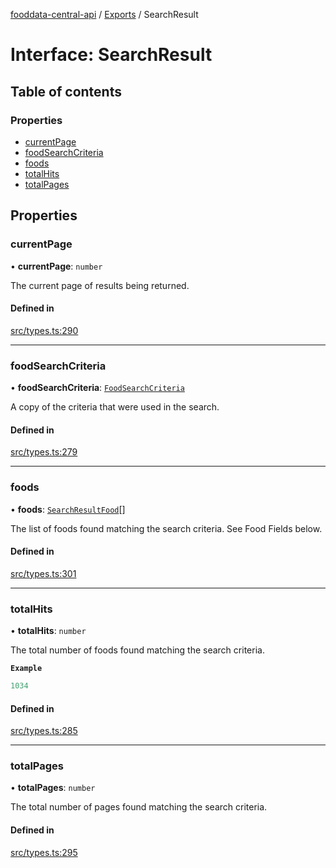 [fooddata-central-api](../README.md) / [Exports](../modules.md) / SearchResult

# Interface: SearchResult

## Table of contents

### Properties

- [currentPage](SearchResult.md#currentpage)
- [foodSearchCriteria](SearchResult.md#foodsearchcriteria)
- [foods](SearchResult.md#foods)
- [totalHits](SearchResult.md#totalhits)
- [totalPages](SearchResult.md#totalpages)

## Properties

### currentPage

• **currentPage**: `number`

The current page of results being returned.

#### Defined in

[src/types.ts:290](https://github.com/inji-gg/fooddata-central-api/blob/2c5a8c7/src/types.ts#L290)

___

### foodSearchCriteria

• **foodSearchCriteria**: [`FoodSearchCriteria`](FoodSearchCriteria.md)

A copy of the criteria that were used in the search.

#### Defined in

[src/types.ts:279](https://github.com/inji-gg/fooddata-central-api/blob/2c5a8c7/src/types.ts#L279)

___

### foods

• **foods**: [`SearchResultFood`](SearchResultFood.md)[]

The list of foods found matching the search criteria. See Food Fields
below.

#### Defined in

[src/types.ts:301](https://github.com/inji-gg/fooddata-central-api/blob/2c5a8c7/src/types.ts#L301)

___

### totalHits

• **totalHits**: `number`

The total number of foods found matching the search criteria.

**`Example`**

```ts
1034
```

#### Defined in

[src/types.ts:285](https://github.com/inji-gg/fooddata-central-api/blob/2c5a8c7/src/types.ts#L285)

___

### totalPages

• **totalPages**: `number`

The total number of pages found matching the search criteria.

#### Defined in

[src/types.ts:295](https://github.com/inji-gg/fooddata-central-api/blob/2c5a8c7/src/types.ts#L295)

